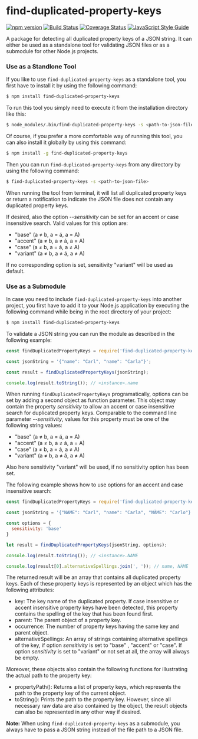 # find-duplicated-property-keys

 [![npm version](https://badge.fury.io/js/find-duplicated-property-keys.svg)](https://badge.fury.io/js/find-duplicated-property-keys)
 [![Build Status](https://travis-ci.org/SebastianG77/find-duplicated-property-keys.svg?branch=master)](https://travis-ci.org/SebastianG77/find-duplicated-property-keys) 
 [![Coverage Status](https://coveralls.io/repos/github/SebastianG77/find-duplicated-property-keys/badge.svg?branch=master)](https://coveralls.io/github/SebastianG77/find-duplicated-property-keys?branch=master)
 [![JavaScript Style Guide](https://img.shields.io/badge/code_style-standard-brightgreen.svg)](https://standardjs.com)

A package for detecting all duplicated property keys of a JSON string. It can either be used as a standalone tool for validating JSON files or as a submodule for other Node.js projects.


### Use as a Standlone Tool

If you like to use `find-duplicated-property-keys` as a standalone tool, you first have to install it by using the following command:

```bash
$ npm install find-duplicated-property-keys
```

To run this tool you simply need to execute it from the installation directory like this:

```bash
$ node_modules/.bin/find-duplicated-property-keys -s <path-to-json-file>
```

Of course, if you prefer a more comfortable way of running this tool, you can also install it globally by using this command:

```bash
$ npm install -g find-duplicated-property-keys
```

Then you can run `find-duplicated-property-keys` from any directory by using the following command:

```bash
$ find-duplicated-property-keys -s <path-to-json-file>
```

When running the tool from terminal, it will list all duplicated property keys or return a notification to indicate the JSON file does not contain any duplicated property keys.

If desired, also the option *--sensitivity* can be set for an accent or case insensitive search. Valid values for this option are:

* "base" (a ≠ b, a = á, a = A)
* "accent" (a ≠ b, a ≠ á, a = A)
* "case" (a ≠ b, a = á, a ≠ A)
* "variant" (a ≠ b, a ≠ á, a ≠ A)

If no corresponding option is set, sensitivity "variant" will be used as default.

### Use as a Submodule

In case you need to include `find-duplicated-property-keys` into another project, you first have to add it to your Node.js application by executing the following command while being in the root directory of your project:

```bash
$ npm install find-duplicated-property-keys
```

To validate a JSON string you can run the module as described in the following example:

```javascript
const findDuplicatedPropertyKeys = require('find-duplicated-property-keys');

const jsonString = '{"name": "Carl", "name": "Carla"}';

const result = findDuplicatedPropertyKeys(jsonString);

console.log(result.toString()); // <instance>.name
```

When running `findDuplicatedPropertyKeys` programatically, options can be set by adding a second object as function parameter. This object may contain the property *sensitivity* to allow an accent or case insensitive search for duplicated property keys. Comparable to the command line parameter *--sensitivity*, values for this property must be one of the following string values:

* "base" (a ≠ b, a = á, a = A)
* "accent" (a ≠ b, a ≠ á, a = A)
* "case" (a ≠ b, a = á, a ≠ A)
* "variant" (a ≠ b, a ≠ á, a ≠ A)

Also here sensitivity "variant" will be used, if no sensitivity option has been set.

The following example shows how to use options for an accent and case insensitive search: 

```javascript
const findDuplicatedPropertyKeys = require('find-duplicated-property-keys');

const jsonString = '{"NAME": "Carl", "name": "Carla", "NÀME": "Carlo"}';

const options = {
  sensitivity: 'base'
}

let result = findDuplicatedPropertyKeys(jsonString, options);

console.log(result.toString()); // <instance>.NAME

console.log(result[0].alternativeSpellings.join(', ')); // name, NÀME
```

The returned result will be an array that contains all duplicated property keys. Each of these property keys is represented by an object which has the following attributes:

- key: The key name of the duplicated property. If case insensitive or accent insensitive property keys have been detected, this property contains the spelling of the key that has been found first.
- parent: The parent object of a property key.
- occurrence: The number of property keys having the same key and parent object.
- alternativeSpellings: An array of strings containing alternative spellings of the key, if option *sensitivity* is set to "base" , "accent" or "case". If option *sensitivity* is set to "variant" or not set at all, the array will always be empty.

Moreover, these objects also contain the following functions for illustrating the actual path to the property key:

- propertyPath(): Returns a list of property keys, which represents the path to the property key of the current object.
- toString(): Prints the path to the property key. However, since all necessary raw data are also contained by the object, the result objects can also be represented in any other way if desired.

**Note:** When using `find-duplicated-property-keys` as a submodule, you always have to pass a JSON string instead of the file path to a JSON file. 
